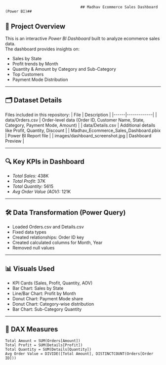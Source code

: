                                      ## Madhav Ecommerce Sales Dashboard (Power BI)##


## 📌 Project Overview
This is an interactive *Power BI Dashboard* built to analyze ecommerce sales data.  
The dashboard provides insights on:
- Sales by State
- Profit trends by Month
- Quantity & Amount by Category and Sub-Category
- Top Customers
- Payment Mode Distribution

---

## 🗂 Dataset Details
Files included in this repository:
| File | Description |
|------|-------------|
| data/Orders.csv | Order-level data (Order ID, Customer Name, State, Category, Payment Mode, Amount) |
| data/Details.csv | Additional details like Profit, Quantity, Discount |
| Madhav_Ecommerce_Sales_Dashboard.pbix | Power BI Report file |
| images/dashboard_screenshot.jpg | Dashboard Preview |

---

## 🔍 Key KPIs in Dashboard
- *Total Sales:* 438K  
- *Total Profit:* 37K  
- *Total Quantity:* 5615  
- *Avg Order Value (AOV):* 121K  

---

## 🛠 Data Transformation (Power Query)
- Loaded Orders.csv and Details.csv
- Fixed data types
- Created relationships: Order ID key
- Created calculated columns for Month, Year
- Removed null values

---

## 📊 Visuals Used
- KPI Cards (Sales, Profit, Quantity, AOV)
- Bar Chart: Sales by State
- Line/Bar Chart: Profit by Month
- Donut Chart: Payment Mode share
- Donut Chart: Category-wise distribution
- Bar Chart: Sub-Category Quantity

---

## 🧮 DAX Measures
```DAX
Total Amount = SUM(Orders[Amount])
Total Profit = SUM(Details[Profit])
Total Quantity = SUM(Details[Quantity])
Avg Order Value = DIVIDE([Total Amount], DISTINCTCOUNT(Orders[Order ID]))
